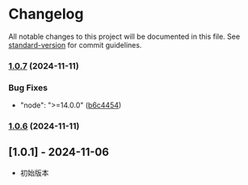 # Changelog

All notable changes to this project will be documented in this file. See [standard-version](https://github.com/conventional-changelog/standard-version) for commit guidelines.

### [1.0.7](https://github.com/XDJcc/max-js-utils/compare/v1.0.6...v1.0.7) (2024-11-11)


### Bug Fixes

* "node": ">=14.0.0" ([b6c4454](https://github.com/XDJcc/max-js-utils/commit/b6c44542a13a6f844a82262d7ace28b62fefeac2))

### [1.0.6](https://github.com/XDJcc/max-js-utils/compare/v1.0.5...v1.0.6) (2024-11-11)


## [1.0.1] - 2024-11-06
- 初始版本
